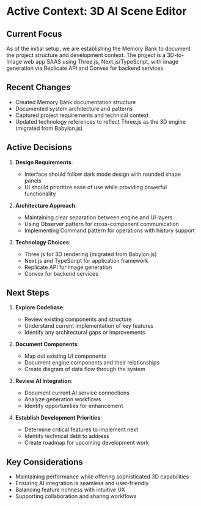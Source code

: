 # Active Context: 3D AI Scene Editor

## Current Focus

As of the initial setup, we are establishing the Memory Bank to document the project structure and development context. The project is a 3D-to-Image web app SAAS using Three.js, Next.js/TypeScript, with image generation via Replicate API and Convex for backend services.

## Recent Changes

- Created Memory Bank documentation structure
- Documented system architecture and patterns
- Captured project requirements and technical context
- Updated technology references to reflect Three.js as the 3D engine (migrated from Babylon.js)

## Active Decisions

1. **Design Requirements**:
   - Interface should follow dark mode design with rounded shape panels
   - UI should prioritize ease of use while providing powerful functionality

2. **Architecture Approach**:
   - Maintaining clear separation between engine and UI layers
   - Using Observer pattern for cross-component communication
   - Implementing Command pattern for operations with history support

3. **Technology Choices**:
   - Three.js for 3D rendering (migrated from Babylon.js)
   - Next.js and TypeScript for application framework
   - Replicate API for image generation
   - Convex for backend services

## Next Steps

1. **Explore Codebase**:
   - Review existing components and structure
   - Understand current implementation of key features
   - Identify any architectural gaps or improvements

2. **Document Components**:
   - Map out existing UI components
   - Document engine components and their relationships
   - Create diagram of data flow through the system

3. **Review AI Integration**:
   - Document current AI service connections
   - Analyze generation workflows
   - Identify opportunities for enhancement

4. **Establish Development Priorities**:
   - Determine critical features to implement next
   - Identify technical debt to address
   - Create roadmap for upcoming development work

## Key Considerations

- Maintaining performance while offering sophisticated 3D capabilities
- Ensuring AI integration is seamless and user-friendly
- Balancing feature richness with intuitive UX
- Supporting collaboration and sharing workflows 